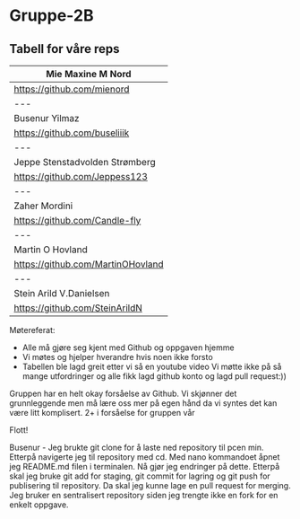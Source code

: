 # Gruppe-2B
## Tabell for våre reps
| Mie Maxine M Nord| 
|  --- |  
| https://github.com/mienord|
|  --- | 
| Busenur Yilmaz|
| https://github.com/buseliiik|
|  --- | 
| Jeppe Stenstadvolden Strømberg | 
| https://github.com/Jeppess123 |
| --- | 
| Zaher Mordini |
| https://github.com/Candle-fly |
| --- | 
| Martin O Hovland |
| https://github.com/MartinOHovland |
| --- | 
| Stein Arild V.Danielsen  | 
| https://github.com/SteinArildN | 

Møtereferat:
- Alle må gjøre seg kjent med Github og oppgaven hjemme
- Vi møtes og hjelper hverandre hvis noen ikke forsto
- Tabellen ble lagd greit etter vi så en youtube video
Vi møtte ikke på så mange utfordringer og alle fikk lagd github konto og lagd pull request:))

Gruppen har en helt okay forsåelse av Github. Vi skjønner det grunnleggende men må lære oss mer på egen hånd da vi syntes det kan være litt komplisert. 
2+ i forsåelse for gruppen vår

Flott!


Busenur - Jeg brukte git clone for å laste ned repository til pcen 
min. Etterpå navigerte jeg til repository med cd. Med nano 
kommandoet åpnet jeg README.md filen i terminalen. Nå gjør jeg 
endringer på dette. Etterpå skal jeg bruke git add for staging, git 
commit for lagring og git push for publisering til repository. Da 
skal jeg kunne lage en pull request for merging. Jeg bruker en 
sentralisert repository siden jeg trengte ikke en fork for en enkelt 
oppgave.
